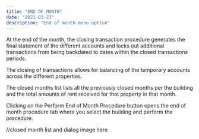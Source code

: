 ```yaml
---
title: "END OF MONTH"
date: "2021-03-23"
description: "End of month menu option"
---
```



At the end of the month, the closing transaction procedure generates the final statement of the different accounts and locks out additional transactions from being backdated to dates within the closed transactions periods.

The closing of transactions allows for balancing of the temporary accounts across the different properties.

The closed months list lists all the previously closed months per the building and the total amounts of rent received for that property in that month.

Clicking on the Perform End of Month Procedure button opens the end of month procedure tab where you select the building and perform the procedure.

//closed month list and dialog image here